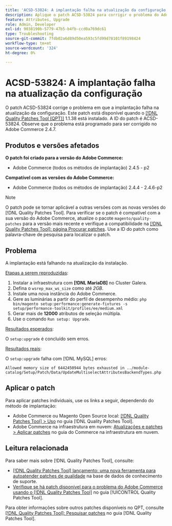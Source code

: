 ```yaml
---
title: 'ACSD-53824: A implantação falha na atualização da configuração'
description: Aplique o patch ACSD-53824 para corrigir o problema do Adobe Commerce em que a implantação falha na atualização da configuração
feature: Attributes, Upgrade
role: Admin, Developer
exl-id: 9038190b-5779-47b5-b4fb-ccd0a769dc61
type: Troubleshooting
source-git-commit: 7fdb02a6d89d50ea593c5fd99d78101f89198424
workflow-type: tm+mt
source-wordcount: '324'
ht-degree: 0%

---
```


# ACSD-53824: A implantação falha na atualização da configuração

O patch ACSD-53824 corrige o problema em que a implantação falha na atualização da configuração. Este patch está disponível quando o [[!DNL Quality Patches Tool (QPT)]](https://experienceleague.adobe.com/pt-br/docs/commerce-operations/tools/quality-patches-tool/quality-patches-tool-to-self-serve-quality-patches) 1.1.38 está instalado. A ID do patch é ACSD-53824. Observe que o problema está programado para ser corrigido no Adobe Commerce 2.4.7.

## Produtos e versões afetados

**O patch foi criado para a versão do Adobe Commerce:**

* Adobe Commerce (todos os métodos de implantação) 2.4.5 - p2

**Compatível com as versões do Adobe Commerce:**

* Adobe Commerce (todos os métodos de implantação) 2.4.4 - 2.4.6-p2

>[!NOTE]
>
>O patch pode se tornar aplicável a outras versões com as novas versões do [!DNL Quality Patches Tool]. Para verificar se o patch é compatível com a sua versão do Adobe Commerce, atualize o pacote `magento/quality-patches` para a versão mais recente e verifique a compatibilidade na [[!DNL Quality Patches Tool]: página Procurar patches](https://experienceleague.adobe.com/tools/commerce-quality-patches/index.html?lang=pt-BR). Use a ID do patch como palavra-chave de pesquisa para localizar o patch.

## Problema

A implantação está falhando na atualização da instalação.

<u>Etapas a serem reproduzidas</u>:

1. Instalar a infraestrutura com **[!DNL MariaDB]** no Cluster Galera.
1. Defina o `wsrep_max_ws_size` como até *2GB*.
1. Instale uma nova instância do Adobe Commerce.
1. Gere as luminárias a partir do perfil de desempenho médio:
   `php bin/magento setup:performance:generate-fixtures -s setup/performance-toolkit/profiles/ee/medium.xml`
1. Gerar mais de **12000** atributos de seleção múltipla.
1. Use o comando `Run setup: Upgrade`.

<u>Resultados esperados</u>:

O `setup:upgrade` é concluído sem erros.

<u>Resultados reais</u>:

O `setup:upgrade` falha com [!DNL MySQL] erros:

`Allowed memory size of 6442450944 bytes exhausted in ../module-catalog/Setup/Patch/Data/UpdateMultiselectAttributesBackendTypes.php`

## Aplicar o patch

Para aplicar patches individuais, use os links a seguir, dependendo do método de implantação:

* Adobe Commerce ou Magento Open Source local: [[!DNL Quality Patches Tool] > Uso](/help/tools/quality-patches-tool/usage.md) no guia [!DNL Quality Patches Tool].
* Adobe Commerce na infraestrutura em nuvem: [Atualizações e patches > Aplicar patches](https://experienceleague.adobe.com/docs/commerce-cloud-service/user-guide/develop/upgrade/apply-patches.html?lang=pt-BR) no guia do Commerce na infraestrutura em nuvem.

## Leitura relacionada

Para saber mais sobre [!DNL Quality Patches Tool], consulte:

* [[!DNL Quality Patches Tool] lançamento: uma nova ferramenta para autoatender patches de qualidade](https://experienceleague.adobe.com/pt-br/docs/commerce-operations/tools/quality-patches-tool/quality-patches-tool-to-self-serve-quality-patches) na base de dados de conhecimento de suporte.
* [Verifique se há patch disponível para o problema do Adobe Commerce usando o  [!DNL Quality Patches Tool]](/help/tools/quality-patches-tool/patches-available-in-qpt/check-patch-for-magento-issue-with-magento-quality-patches.md) no guia [!UICONTROL Quality Patches Tool].


Para obter informações sobre outros patches disponíveis no QPT, consulte [[!DNL Quality Patches Tool]: Pesquisar patches](https://experienceleague.adobe.com/tools/commerce-quality-patches/index.html?lang=pt-BR) no guia [!DNL Quality Patches Tool].
